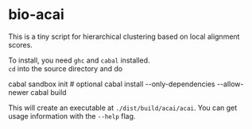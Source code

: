bio-acai
========

This is a tiny script for hierarchical clustering based on
local alignment scores.

To install, you need `ghc` and `cabal` installed.  
`cd` into the source directory and do

   cabal sandbox init   # optional
   cabal install --only-dependencies --allow-newer
   cabal build

This will create an executable at `./dist/build/acai/acai`.
You can get usage information with the `--help` flag.
